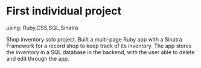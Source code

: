 # First individual project
using: Ruby,CSS,SQL,Sinatra

Shop inventory solo project.
Built a multi-page Ruby app with a Sinatra Framework for a record shop to keep track of its inventory. The app stores the inventory in a SQL database in the backend, with the user able to delete and edit through the app.
